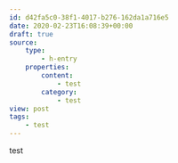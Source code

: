 ```yaml
---
id: d42fa5c0-38f1-4017-b276-162da1a716e5
date: 2020-02-23T16:08:39+00:00
draft: true
source:
    type:
        - h-entry
    properties:
        content:
            - test
        category:
            - test
view: post
tags:
    - test
---
```

test
